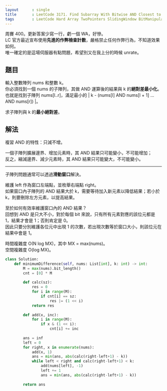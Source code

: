 ```yaml
---
layout      : single
title       : LeetCode 3171. Find Subarray With Bitwise AND Closest to K
tags        : LeetCode Hard Array TwoPointers SlidingWindow BitManipulation
---
```

周賽 400。更新答案少寫一行，虧一個 WA，好慘。  
LC 官方最近宣布使用**先進的作弊檢查計數**，嚴格禁止任何作弊行為，不知道效果如何。  
唯一確定的是這場伺服器有點問題，希望別又在我上分的時候 unrate。  

## 題目

輸入整數陣列 nums 和整數 k。  
你必須找到一個 nums 的子陣列，其做 AND 運算後的結果與 k 的**絕對差最小化**。  
也就是找到子陣列 nums[l..r]，滿足最小的 \| k - (nums[l] AND nums[l + 1] ... AND nums[r]) \|。  

求子陣列與 k 的**最小絕對差**。  

## 解法

複習 AND 的特性：只減不增。  

一個子陣列擴展邊界、增加元素時，其 AND 結果只可能變小，不可能增加；  
反之，縮減邊界、減少元素時，其 AND 結果只可能變大，不可能變小。  

---

子陣列問題通常可以透過**滑動窗口**解決。  

維護 left 作為窗口左端點，並枚舉右端點 right。  
如果窗口內子陣列的 AND 結果大於 k，需要等待加入新元素以降低結果；若小於 k，則要刪除左方元素，以提高結果。  

至於如何有效率維護窗口內的 AND 結果？  
回想到 AND 是只大不小，對於每個 bit 來說，只有所有元素對應的該位元都是 1，結果才會是 1；否則肯定是 0。  
因此只要分別維護各位元中出現 1 的次數，若出現次數等於窗口大小，則該位元在結果中會是 1。  

時間複雜度 O(N log MX)，其中 MX = max(nums)。  
空間複雜度 O(log MX)。  

```python
class Solution:
    def minimumDifference(self, nums: List[int], k: int) -> int:
        M = max(nums).bit_length()
        cnt = [0] * M
        
        def calc(sz):
            res = 0 
            for i in range(M):
                if cnt[i] == sz:
                    res |= (1 << i)
            return res
        
        def add(x, inc):
            for i in range(M):
                if x & (1 << i):
                    cnt[i] += inc
        
        ans = inf
        left = 0
        for right, x in enumerate(nums):
            add(x, 1)
            ans = min(ans, abs(calc(right-left+1) - k))
            while left < right and calc(right-left+1) < k:
                add(nums[left], -1)
                left += 1
                ans = min(ans, abs(calc(right-left+1) - k))
        
        return ans
```

